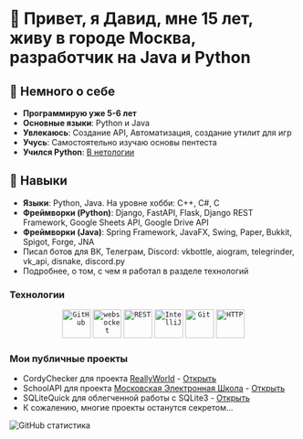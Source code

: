 # 🧩 Привет, я Давид, мне 15 лет, живу в городе Москва, разработчик на Java и Python

## 🎯 Немного о себе
* **Программирую уже 5-6 лет**
* **Основные языки**: Python и Java
* **Увлекаюсь**: Создание API, Автоматизация, создание утилит для игр
* **Учусь**: Самостоятельно изучаю основы пентеста
* **Учился Python**: [В нетологии](https://netology.ru/programs/fullstack-python-dev)

## 💼 Навыки
* **Языки**: Python, Java. На уровне хобби: C++, C#, C
* **Фреймворки (Python)**: Django, FastAPI, Flask, Django REST Framework, Google Sheets API, Google Drive API
* **Фреймворки (Java)**: Spring Framework, JavaFX, Swing, Paper, Bukkit, Spigot, Forge, JNA
* Писал ботов для ВК, Телеграм, Discord: vkbottle, aiogram, telegrinder, vk_api, disnake, discord.py
* Подробнее, о том, с чем я работал в разделе технологий

### Технологии

<div align="center">
<code><img width="50" src="https://raw.githubusercontent.com/marwin1991/profile-technology-icons/refs/heads/main/icons/github.png" alt="GitHub" title="GitHub"/></code>
<code><img width="50" src="https://raw.githubusercontent.com/marwin1991/profile-technology-icons/refs/heads/main/icons/websocket.png" alt="websocket" title="websocket"/></code>
<code><img width="50" src="https://raw.githubusercontent.com/marwin1991/profile-technology-icons/refs/heads/main/icons/rest.png" alt="REST" title="REST"/></code>
<code><img width="50" src="https://raw.githubusercontent.com/marwin1991/profile-technology-icons/refs/heads/main/icons/intellij.png" alt="IntelliJ" title="IntelliJ"/></code>
<code><img width="50" src="https://raw.githubusercontent.com/marwin1991/profile-technology-icons/refs/heads/main/icons/git.png" alt="Git" title="Git"/></code>
<code><img width="50" src="https://raw.githubusercontent.com/marwin1991/profile-technology-icons/refs/heads/main/icons/http.png" alt="HTTP" title="HTTP"/></code>
</div>

### Мои публичные проекты
	
- CordyChecker для проекта [ReallyWorld](https://reallyworld.ru/) - [Открыть](https://github.com/DavidZhivaev/CordyChecker)
- SchoolAPI для проекта [Московская Электронная Школа](https://school.mos.ru) - [Открыть](https://github.com/DavidZhivaev/SchoolAPI)
- SQLiteQuick для облегченной работы с SQLite3 - [Открыть](https://github.com/DavidZhivaev/SQLiteQuick)
- К сожалению, многие проекты останутся секретом...

![GitHub статистика](https://github-readme-stats.vercel.app/api/top-langs/?username=DavidZhivaev&layout=compact&theme=dark)
